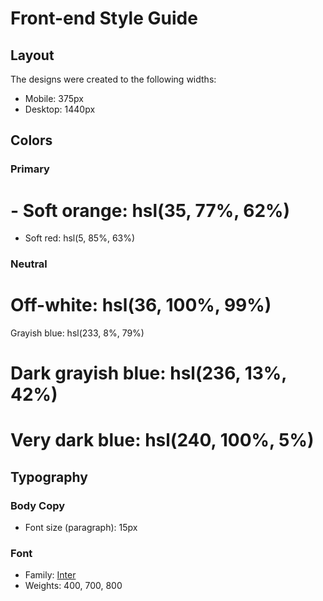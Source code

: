 # Front-end Style Guide

## Layout

The designs were created to the following widths:

- Mobile: 375px
- Desktop: 1440px

## Colors

### Primary

# - Soft orange: hsl(35, 77%, 62%)
- Soft red: hsl(5, 85%, 63%)

### Neutral

# Off-white: hsl(36, 100%, 99%)
Grayish blue: hsl(233, 8%, 79%)
# Dark grayish blue: hsl(236, 13%, 42%)
# Very dark blue: hsl(240, 100%, 5%)

## Typography

### Body Copy

- Font size (paragraph): 15px

### Font

- Family: [Inter](https://fonts.google.com/specimen/Inter)
- Weights: 400, 700, 800

